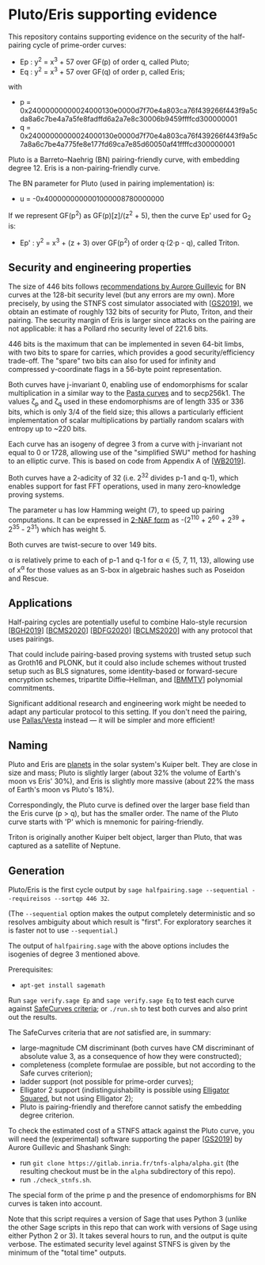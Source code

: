 # Pluto/Eris supporting evidence

This repository contains supporting evidence on the security of the half-pairing
cycle of prime-order curves:

* Ep : y<sup>2</sup> = x<sup>3</sup> + 57 over GF(p) of order q, called Pluto;
* Eq : y<sup>2</sup> = x<sup>3</sup> + 57 over GF(q) of order p, called Eris;

with

* p = 0x24000000000024000130e0000d7f70e4a803ca76f439266f443f9a5cda8a6c7be4a7a5fe8fadffd6a2a7e8c30006b9459ffffcd300000001
* q = 0x24000000000024000130e0000d7f70e4a803ca76f439266f443f9a5c7a8a6c7be4a775fe8e177fd69ca7e85d60050af41ffffcd300000001

Pluto is a Barreto–Naehrig (BN) pairing-friendly curve, with embedding degree 12.
Eris is a non-pairing-friendly curve.

The BN parameter for Pluto (used in pairing implementation) is:

* u = -0x4000000000001000008780000000

If we represent GF(p<sup>2</sup>) as GF(p)[z]/(z<sup>2</sup> + 5), then the curve
Ep' used for G<sub>2</sub> is:

* Ep' : y<sup>2</sup> = x<sup>3</sup> + (z + 3) over GF(p<sup>2</sup>) of
  order q·(2·p - q), called Triton.


## Security and engineering properties

The size of 446 bits follows
[recommendations by Aurore Guillevic](https://members.loria.fr/AGuillevic/pairing-friendly-curves/)
for BN curves at the 128-bit security level (but any errors are my own).
More precisely, by using the STNFS cost simulator associated with [[GS2019]], we obtain
an estimate of roughly 132 bits of security for Pluto, Triton, and their pairing.
The security margin of Eris is larger since attacks on the pairing are not applicable:
it has a Pollard rho security level of 221.6 bits.

446 bits is the maximum that can be implemented in seven 64-bit limbs, with two bits
to spare for carries, which provides a good security/efficiency trade-off. The "spare"
two bits can also for used for infinity and compressed y-coordinate flags in a 56-byte
point representation.

Both curves have j-invariant 0, enabling use of endomorphisms for scalar multiplication
in a similar way to the [Pasta curves](https://github.com/zcash/pasta) and to secp256k1.
The values ζ<sub>p</sub> and ζ<sub>q</sub> used in these endomorphisms are of length 335
or 336 bits, which is only 3/4 of the field size; this allows a particularly efficient
implementation of scalar multiplications by partially random scalars with entropy
up to ~220 bits.

Each curve has an isogeny of degree 3 from a curve with j-invariant not equal to 0 or 1728,
allowing use of the "simplified SWU" method for hashing to an elliptic curve. This is based
on code from Appendix A of [[WB2019](https://eprint.iacr.org/2019/403.pdf)].

Both curves have a 2-adicity of 32 (i.e. 2<sup>32</sup> divides p-1 and q-1), which
enables support for fast FFT operations, used in many zero-knowledge proving systems.

The parameter u has low Hamming weight (7), to speed up pairing computations.
It can be expressed in [2-NAF form](https://en.wikipedia.org/wiki/Non-adjacent_form) as
-(2<sup>110</sup> + 2<sup>60</sup> + 2<sup>39</sup> + 2<sup>35</sup> - 2<sup>31</sup>)
which has weight 5.

Both curves are twist-secure to over 149 bits.

α is relatively prime to each of p-1 and q-1 for α ∊ {5, 7, 11, 13}, allowing use
of x<sup>α</sup> for those values as an S-box in algebraic hashes such as Poseidon and
Rescue.


## Applications

Half-pairing cycles are potentially useful to combine Halo-style recursion
[[BGH2019](https://eprint.iacr.org/2019/1021)] [[BCMS2020](https://eprint.iacr.org/2020/499)]
[[BDFG2020](https://eprint.iacr.org/2020/1536)] [[BCLMS2020](https://eprint.iacr.org/2020/1618)]
with any protocol that uses pairings.

That could include pairing-based proving systems with trusted setup such as Groth16 and
PLONK, but it could also include schemes without trusted setup such as BLS signatures,
some identity-based or forward-secure encryption schemes, tripartite Diffie–Hellman, and
[[BMMTV](https://eprint.iacr.org/2019/1177)] polynomial commitments.

Significant additional research and engineering work might be needed to adapt any
particular protocol to this setting. If you don't need the pairing, use
[Pallas/Vesta](https://github.com/zcash/pasta) instead — it will be simpler and more
efficient!


## Naming

Pluto and Eris are [planets](https://www.hou.usra.edu/meetings/lpsc2017/pdf/1448.pdf)
in the solar system's Kuiper belt. They are close in size and mass; Pluto is slightly
larger (about 32% the volume of Earth's moon vs Eris' 30%), and Eris is slightly more
massive (about 22% the mass of Earth's moon vs Pluto's 18%).

Correspondingly, the Pluto curve is defined over the larger base field than the
Eris curve (p > q), but has the smaller order. The name of the Pluto curve starts
with 'P' which is mnemonic for pairing-friendly.

Triton is originally another Kuiper belt object, larger than Pluto, that was captured
as a satellite of Neptune.


## Generation

Pluto/Eris is the first cycle output by
``sage halfpairing.sage --sequential --requireisos --sortqp 446 32``.

(The `--sequential` option makes the output completely deterministic and so resolves
ambiguity about which result is "first". For exploratory searches it is faster not to
use `--sequential`.)

The output of ``halfpairing.sage`` with the above options includes the isogenies of
degree 3 mentioned above.

Prerequisites:

* ``apt-get install sagemath``

Run ``sage verify.sage Ep`` and ``sage verify.sage Eq`` to test each curve against
[SafeCurves criteria](https://safecurves.cr.yp.to/index.html); or ``./run.sh`` to test
both curves and also print out the results.

The SafeCurves criteria that are *not* satisfied are, in summary:

* large-magnitude CM discriminant (both curves have CM discriminant of absolute value 3,
  as a consequence of how they were constructed);
* completeness (complete formulae are possible, but not according to the Safe curves
  criterion);
* ladder support (not possible for prime-order curves);
* Elligator 2 support (indistinguishability is possible using
  [Elligator Squared](https://ifca.ai/pub/fc14/paper_25.pdf), but not using Elligator 2);
* Pluto is pairing-friendly and therefore cannot satisfy the embedding degree criterion.

To check the estimated cost of a STNFS attack against the Pluto curve, you will need the
(experimental) software supporting the paper [[GS2019]] by Aurore Guillevic and Shashank Singh:

* run ``git clone https://gitlab.inria.fr/tnfs-alpha/alpha.git`` (the resulting checkout
  must be in the ``alpha`` subdirectory of this repo).
* run ``./check_stnfs.sh``.

The special form of the prime p and the presence of endomorphisms for BN curves is taken
into account.

Note that this script requires a version of Sage that uses Python 3 (unlike the other
Sage scripts in this repo that can work with versions of Sage using either Python 2 or 3).
It takes several hours to run, and the output is quite verbose. The estimated security
level against STNFS is given by the minimum of the "total time" outputs.

[GS2019]: https://eprint.iacr.org/2019/885
